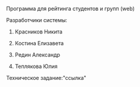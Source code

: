 
Программа для рейтинга студентов и групп (web)


Разработчики системы:

1. Красников Никита

2. Костина Елизавета

3. Редин Александр

4. Теплякова Юлия


Техническое задание:"ссылка"
